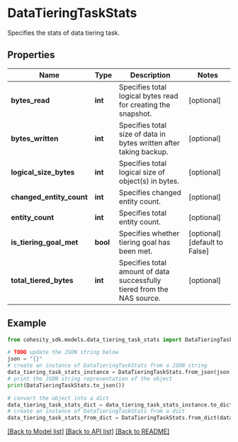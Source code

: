 # DataTieringTaskStats

Specifies the stats of data tiering task.

## Properties

Name | Type | Description | Notes
------------ | ------------- | ------------- | -------------
**bytes_read** | **int** | Specifies total logical bytes read for creating the snapshot. | [optional] 
**bytes_written** | **int** | Specifies total size of data in bytes written after taking backup. | [optional] 
**logical_size_bytes** | **int** | Specifies total logical size of object(s) in bytes. | [optional] 
**changed_entity_count** | **int** | Specifies changed entity count. | [optional] 
**entity_count** | **int** | Specifies total entity count. | [optional] 
**is_tiering_goal_met** | **bool** | Specifies whether tiering goal has been met. | [optional] [default to False]
**total_tiered_bytes** | **int** | Specifies total amount of data successfully tiered from the NAS source. | [optional] 

## Example

```python
from cohesity_sdk.models.data_tiering_task_stats import DataTieringTaskStats

# TODO update the JSON string below
json = "{}"
# create an instance of DataTieringTaskStats from a JSON string
data_tiering_task_stats_instance = DataTieringTaskStats.from_json(json)
# print the JSON string representation of the object
print(DataTieringTaskStats.to_json())

# convert the object into a dict
data_tiering_task_stats_dict = data_tiering_task_stats_instance.to_dict()
# create an instance of DataTieringTaskStats from a dict
data_tiering_task_stats_from_dict = DataTieringTaskStats.from_dict(data_tiering_task_stats_dict)
```
[[Back to Model list]](../README.md#documentation-for-models) [[Back to API list]](../README.md#documentation-for-api-endpoints) [[Back to README]](../README.md)


